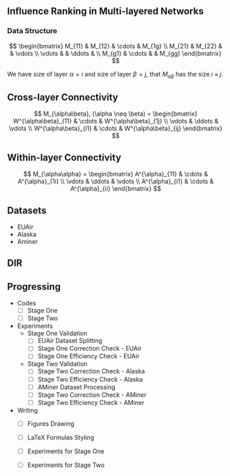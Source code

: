 ## Influence Ranking in Multi-layered Networks

### Data Structure

$$
\begin{bmatrix}
   M_{11} & M_{12} & \cdots & M_{1g} \\
   M_{21} & M_{22} &        & \vdots \\
   \vdots &        & \ddots &        \\
   M_{g1} & \cdots &        & M_{gg}
\end{bmatrix}
$$

We have size of layer $\alpha = i$ and size of layer $\beta = j$, that $M_{\alpha\beta}$ has the size $i \times j$.

## Cross-layer Connectivity

$$
M_{\alpha\beta}, (\alpha \neq \beta) =
\begin{bmatrix}
W^{\alpha\beta}_{11} & \cdots & W^{\alpha\beta}_{1j} \\
\vdots               & \ddots & \vdots               \\
W^{\alpha\beta}_{i1} & \cdots & W^{\alpha\beta}_{ij}
\end{bmatrix}
$$

## Within-layer Connectivity

$$
M_{\alpha\alpha} =
\begin{bmatrix}
A^{\alpha}_{11} & \cdots & A^{\alpha}_{1i} \\
\vdots          & \ddots & \vdots          \\
A^{\alpha}_{i1} & \cdots & A^{\alpha}_{ii}
\end{bmatrix}
$$

## Datasets

- EUAir
- Alaska
- Aminer

## DIR

## Progressing

- Codes
  - [ ] Stage One
  - [ ] Stage Two
- Experiments
  - Stage One Validation
    - [ ] EUAir Dataset Splitting
    - [ ] Stage One Correction Check - EUAir
    - [ ] Stage One Efficiency Check - EUAir
  - Stage Two Validation
    - [ ] Stage Two Correction Check - Alaska
    - [ ] Stage Two Efficiency Check - Alaska
    - [ ] AMiner Dataset Processing
    - [ ] Stage Two Correction Check - AMiner
    - [ ] Stage Two Efficiency Check - AMiner
- Writing
  - [ ] Figures Drawing
  - [ ] LaTeX Formulas Styling
  - [ ] Experiments for Stage One
  - [ ] Experiments for Stage Two

